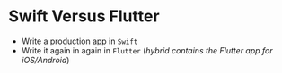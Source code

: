 # Swift Versus Flutter

* Write a production app in `Swift`
* Write it again in again in `Flutter` (*hybrid contains the Flutter app for iOS/Android*)
